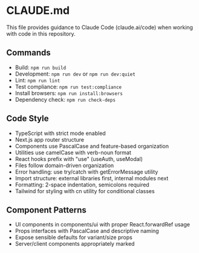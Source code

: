 # CLAUDE.md

This file provides guidance to Claude Code (claude.ai/code) when working with code in this repository.

## Commands
- Build: `npm run build`
- Development: `npm run dev` or `npm run dev:quiet`
- Lint: `npm run lint`
- Test compliance: `npm run test:compliance`
- Install browsers: `npm run install:browsers`
- Dependency check: `npm run check-deps`

## Code Style
- TypeScript with strict mode enabled
- Next.js app router structure
- Components use PascalCase and feature-based organization
- Utilities use camelCase with verb-noun format 
- React hooks prefix with "use" (useAuth, useModal)
- Files follow domain-driven organization
- Error handling: use try/catch with getErrorMessage utility
- Import structure: external libraries first, internal modules next
- Formatting: 2-space indentation, semicolons required
- Tailwind for styling with cn utility for conditional classes

## Component Patterns
- UI components in components/ui with proper React.forwardRef usage
- Props interfaces with PascalCase and descriptive naming
- Expose sensible defaults for variant/size props
- Server/client components appropriately marked